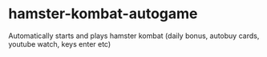 # hamster-kombat-autogame
Automatically starts and plays hamster kombat (daily bonus, autobuy cards, youtube watch, keys enter etc)
